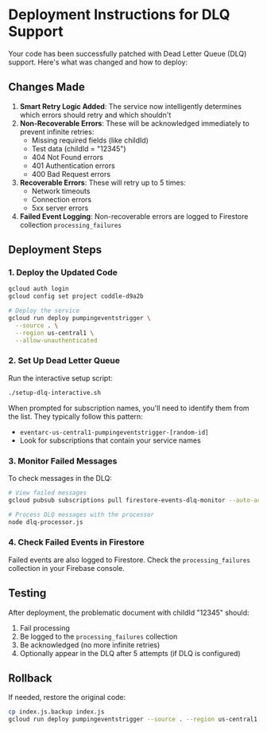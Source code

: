 # Deployment Instructions for DLQ Support

Your code has been successfully patched with Dead Letter Queue (DLQ) support. Here's what was changed and how to deploy:

## Changes Made

1. **Smart Retry Logic Added**: The service now intelligently determines which errors should retry and which shouldn't
2. **Non-Recoverable Errors**: These will be acknowledged immediately to prevent infinite retries:
   - Missing required fields (like childId)
   - Test data (childId = "12345")
   - 404 Not Found errors
   - 401 Authentication errors
   - 400 Bad Request errors
3. **Recoverable Errors**: These will retry up to 5 times:
   - Network timeouts
   - Connection errors
   - 5xx server errors
4. **Failed Event Logging**: Non-recoverable errors are logged to Firestore collection `processing_failures`

## Deployment Steps

### 1. Deploy the Updated Code

```bash
gcloud auth login
gcloud config set project coddle-d9a2b

# Deploy the service
gcloud run deploy pumpingeventstrigger \
  --source . \
  --region us-central1 \
  --allow-unauthenticated
```

### 2. Set Up Dead Letter Queue

Run the interactive setup script:

```bash
./setup-dlq-interactive.sh
```

When prompted for subscription names, you'll need to identify them from the list. They typically follow this pattern:
- `eventarc-us-central1-pumpingeventstrigger-[random-id]`
- Look for subscriptions that contain your service names

### 3. Monitor Failed Messages

To check messages in the DLQ:

```bash
# View failed messages
gcloud pubsub subscriptions pull firestore-events-dlq-monitor --auto-ack --limit=10

# Process DLQ messages with the processor
node dlq-processor.js
```

### 4. Check Failed Events in Firestore

Failed events are also logged to Firestore. Check the `processing_failures` collection in your Firebase console.

## Testing

After deployment, the problematic document with childId "12345" should:
1. Fail processing
2. Be logged to the `processing_failures` collection
3. Be acknowledged (no more infinite retries)
4. Optionally appear in the DLQ after 5 attempts (if DLQ is configured)

## Rollback

If needed, restore the original code:
```bash
cp index.js.backup index.js
gcloud run deploy pumpingeventstrigger --source . --region us-central1
```